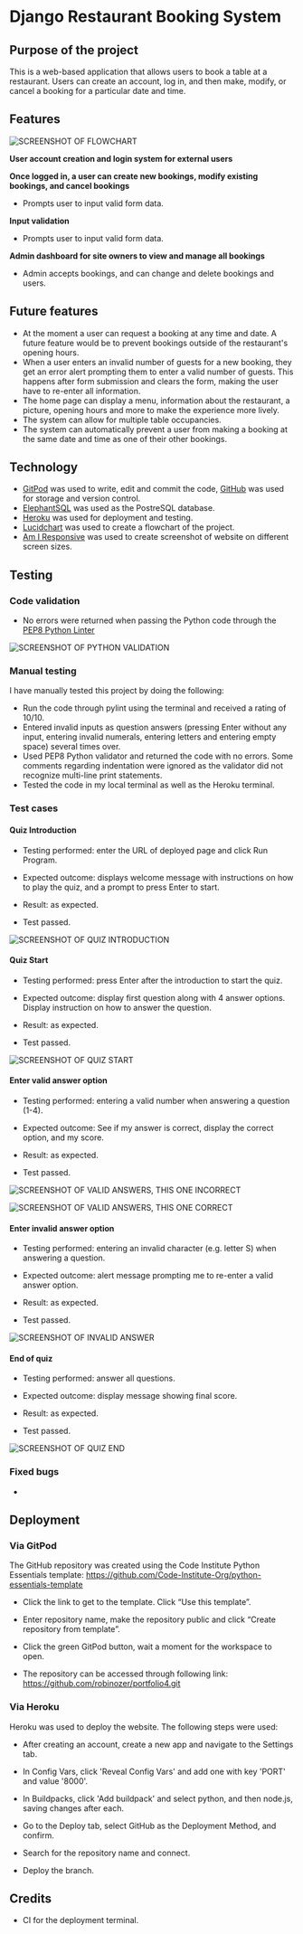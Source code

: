 # Django Restaurant Booking System #

## Purpose of the project ##
This is a web-based application that allows users to book a table at a restaurant. Users can create an account, log in, and then make, modify, or cancel a booking for a particular date and time.


## Features ##

![SCREENSHOT OF FLOWCHART]()

__User account creation and login system for external users__

__Once logged in, a user can create new bookings, modify existing bookings, and cancel bookings__
-   Prompts user to input valid form data.

__Input validation__
-	Prompts user to input valid form data.

__Admin dashboard for site owners to view and manage all bookings__
- Admin accepts bookings, and can change and delete bookings and users.

## Future features ##

- At the moment a user can request a booking at any time and date. A future feature would be to prevent bookings outside of the restaurant's opening hours.
- When a user enters an invalid number of guests for a new booking, they get an error alert prompting them to enter a valid number of guests. This happens after form submission and clears the form, making the user have to re-enter all information. 
- The home page can display a menu, information about the restaurant, a picture, opening hours and more to make the experience more lively.
- The system can allow for multiple table occupancies.
- The system can automatically prevent a user from making a booking at the same date and time as one of their other bookings.



## Technology ##
- [GitPod](https://gitpod.io/) was used to write, edit and commit the code, [GitHub](https://github.com/) was used for storage and version control.
- [ElephantSQL](https://www.elephantsql.com/) was used as the PostreSQL database.
- [Heroku](https://www.heroku.com/) was used for deployment and testing.
- [Lucidchart](https://www.lucidchart.com/pages/) was used to create a flowchart of the project.
- [Am I Responsive](https://ui.dev/amiresponsive) was used to create screenshot of website on different screen sizes.


## Testing ##

### Code validation ###
- No errors were returned when passing the Python code through the [PEP8 Python Linter](https://pep8ci.herokuapp.com/)

![SCREENSHOT OF PYTHON VALIDATION](media/screenshot-python-linter.png)

### Manual testing ###
I have manually tested this project by doing the following:
- Run the code through pylint using the terminal and received a rating of 10/10.
- Entered invalid inputs as question answers (pressing Enter without any input, entering invalid numerals, entering letters and entering empty space) several times over.
- Used PEP8 Python validator and returned the code with no errors. Some comments regarding indentation were ignored as the validator did not recognize multi-line print statements.
- Tested the code in my local terminal as well as the Heroku terminal.

### Test cases ###

#### Quiz Introduction ####

- Testing performed: enter the URL of deployed page and click Run Program.

- Expected outcome: displays welcome message with instructions on how to play the quiz, and a prompt to press Enter to start.

- Result: as expected.

- Test passed.

![SCREENSHOT OF QUIZ INTRODUCTION](media/screenshot-introduction.png)

#### Quiz Start ####

- Testing performed: press Enter after the introduction to start the quiz.

- Expected outcome: display first question along with 4 answer options. Display instruction on how to answer the question.

- Result: as expected.

- Test passed.


![SCREENSHOT OF QUIZ START](media/screenshot-start-quiz.png)

#### Enter valid answer option ####

- Testing performed: entering a valid number when answering a question (1-4).

- Expected outcome: See if my answer is correct, display the correct option, and my score.

- Result: as expected.

- Test passed.

![SCREENSHOT OF VALID ANSWERS, THIS ONE INCORRECT](media/screenshot-valid-incorrect-answer.png)

![SCREENSHOT OF VALID ANSWERS, THIS ONE CORRECT](media/screenshot-valid-correct-answer.png)

#### Enter invalid answer option ####

- Testing performed: entering an invalid character (e.g. letter S) when answering a question.

- Expected outcome: alert message prompting me to re-enter a valid answer option.

- Result: as expected.

- Test passed.

![SCREENSHOT OF INVALID ANSWER](media/screenshot-invalid-answer.png)

#### End of quiz ####

- Testing performed: answer all questions.

- Expected outcome: display message showing final score.

- Result: as expected.

- Test passed.

![SCREENSHOT OF QUIZ END](media/screenshot-end-quiz.png)

### Fixed bugs ###

- 

## Deployment ##

### Via GitPod ###
The GitHub repository was created using the Code Institute Python Essentials template:
https://github.com/Code-Institute-Org/python-essentials-template
- Click the link to get to the template. Click “Use this template”.
- Enter repository name, make the repository public and click “Create repository from template”.
- Click the green GitPod button, wait a moment for the workspace to open.

- The repository can be accessed through following link: https://github.com/robinozer/portfolio4.git

### Via Heroku ###
Heroku was used to deploy the website. The following steps were used:
- After creating an account, create a new app and navigate to the Settings tab.
- In Config Vars, click 'Reveal Config Vars' and add one with key 'PORT' and value '8000'.
- In Buildpacks, click 'Add buildpack' and select python, and then node.js, saving changes after each.

- Go to the Deploy tab, select GitHub as the Deployment Method, and confirm.
- Search for the repository name and connect.
- Deploy the branch.

## Credits ##
- CI for the deployment terminal.
